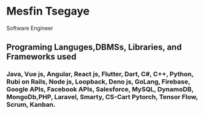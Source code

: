 # Mesfin Tsegaye 

Software Engineer

## Programing Languges,DBMSs, Libraries, and Frameworks used
### Java, Vue js, Angular, React js, Flutter, Dart, C#, C++, Python, Rubi on Rails, Node js, Loopback, Deno js, GoLang, Firebase, Google APIs, Facebook APIs, Salesforce, MySQL, DynamoDB, MongoDb,PHP, Laravel, Smarty, CS-Cart Pytorch, Tensor Flow, Scrum, Kanban.

